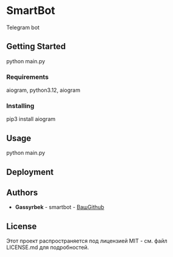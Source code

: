 # SmartBot

Telegram bot

## Getting Started

python main.py

### Requirements

aiogram,
python3.12,
aiogram

### Installing

pip3 install aiogram

## Usage

python main.py

## Deployment

## Authors

- **Gassyrbek** - smartbot - [ВашGithub](https://github.com/Gasyok)

## License

Этот проект распространяется под лицензией MIT - см. файл LICENSE.md для подробностей.
